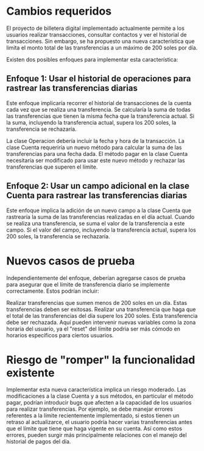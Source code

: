 
# Cambios requeridos
El proyecto de billetera digital implementado actualmente permite a los usuarios realizar transacciones, consultar contactos y ver el historial de transacciones. Sin embargo, se ha propuesto una nueva característica que limita el monto total de las transferencias a un máximo de 200 soles por día.

Existen dos posibles enfoques para implementar esta característica:

## Enfoque 1: Usar el historial de operaciones para rastrear las transferencias diarias

Este enfoque implicaría recorrer el historial de transacciones de la cuenta cada vez que se realiza una transferencia. Se calcularía la suma de todas las transferencias que tienen la misma fecha que la transferencia actual. Si la suma, incluyendo la transferencia actual, supera los 200 soles, la transferencia se rechazaría.

La clase Operacion debería incluir la fecha y hora de la transacción.
La clase Cuenta requeriría un nuevo método para calcular la suma de las transferencias para una fecha dada.
El método pagar en la clase Cuenta necesitaría ser modificado para usar este nuevo método y rechazar las transferencias que superen el límite.

## Enfoque 2: Usar un campo adicional en la clase Cuenta para rastrear las transferencias diarias

Este enfoque implica la adición de un nuevo campo a la clase Cuenta que rastrearía la suma de las transferencias realizadas en el día actual. Cuando se realiza una transferencia, se suma el valor de la transferencia a este campo. Si el valor del campo, incluyendo la transferencia actual, supera los 200 soles, la transferencia se rechazaría.

# Nuevos casos de prueba
Independientemente del enfoque, deberían agregarse casos de prueba para asegurar que el límite de transferencia diario se implemente correctamente. Estos podrían incluir:

Realizar transferencias que sumen menos de 200 soles en un día. Estas transferencias deben ser exitosas.
Realizar una transferencia que haga que el total de las transferencias del día supere los 200 soles. Esta transferencia debe ser rechazada. Aquí pueden intervenir nuevas variables como la zona horaria del usuario, ya el "reset" del límite podria ser más cómodo en horarios específicos para ciertos usuarios. 


# Riesgo de "romper" la funcionalidad existente
Implementar esta nueva característica implica un riesgo moderado. Las modificaciones a la clase Cuenta y a sus métodos, en particular el método pagar, podrían introducir bugs que afecten a la capacidad de los usuarios para realizar transferencias. Por ejemplo, se debe manejar errores referentes a la límite recientemente implementado, si estos tienen un retraso al actualizarce, el usuario podría hacer varias transferencias antes que el límite que tiene que haga vigente en su cuenta. Así como estos errores, pueden surgir más principalmente relaciones con el manejo del historial de pagos del día.




